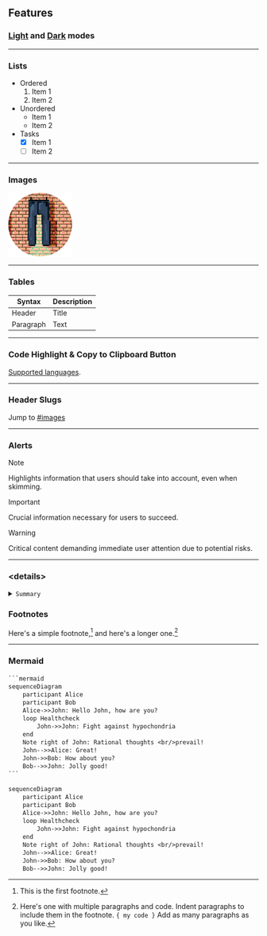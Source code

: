 ## Features

### [Light](https://wallpants.github.io/pantsdown/light.html#features) and [Dark](https://wallpants.github.io/pantsdown/index.html#features) modes

---

### Lists

-   Ordered
    1. Item 1
    2. Item 2
-   Unordered
    -   Item 1
    -   Item 2
-   Tasks
    -   [x] Item 1
    -   [ ] Item 2

---

### Images

![wallpants](https://raw.githubusercontent.com/wallpants/pantsdown/main/docs/wallpants-128.png)

---

### Tables

| Syntax    | Description |
| --------- | ----------- |
| Header    | Title       |
| Paragraph | Text        |

---

### Code Highlight & Copy to Clipboard Button

[Supported languages](https://highlightjs.readthedocs.io/en/latest/supported-languages.html).

---

### Header Slugs

Jump to [#images](#images)

---

### Alerts

> [!NOTE]
> Highlights information that users should take into account, even when skimming.

> [!IMPORTANT]
> Crucial information necessary for users to succeed.

> [!WARNING]
> Critical content demanding immediate user attention due to potential risks.

---

### \<details>

<details>
    <summary>
        <code>Summary</code>
    </summary>

>

> Some content:
>
> ```sh
> echo "hello world"
> ```

---

</details>

### Footnotes

Here's a simple footnote,[^1] and here's a longer one.[^bignote]

[^1]: This is the first footnote.
[^bignote]:
    Here's one with multiple paragraphs and code.
    Indent paragraphs to include them in the footnote.
    `{ my code }`
    Add as many paragraphs as you like.

---

### Mermaid

````
```mermaid
sequenceDiagram
    participant Alice
    participant Bob
    Alice->>John: Hello John, how are you?
    loop Healthcheck
        John->>John: Fight against hypochondria
    end
    Note right of John: Rational thoughts <br/>prevail!
    John-->>Alice: Great!
    John->>Bob: How about you?
    Bob-->>John: Jolly good!
```
````

```mermaid
sequenceDiagram
    participant Alice
    participant Bob
    Alice->>John: Hello John, how are you?
    loop Healthcheck
        John->>John: Fight against hypochondria
    end
    Note right of John: Rational thoughts <br/>prevail!
    John-->>Alice: Great!
    John->>Bob: How about you?
    Bob-->>John: Jolly good!
```

